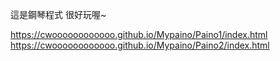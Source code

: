 這是鋼琴程式 很好玩喔~

https://cwoooooooooooo.github.io/Mypaino/Paino1/index.html
https://cwoooooooooooo.github.io/Mypaino/Paino2/index.html
